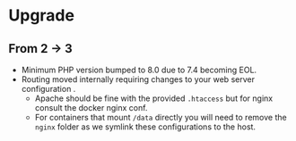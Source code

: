 # Upgrade

## From 2 -> 3

- Minimum PHP version bumped to 8.0 due to 7.4 becoming EOL.
- Routing moved internally requiring changes to your web server configuration .
  - Apache should be fine with the provided `.htaccess` but for nginx consult the docker nginx conf.
  - For containers that mount `/data` directly you will need to remove the `nginx` folder as we symlink these configurations to the host.
